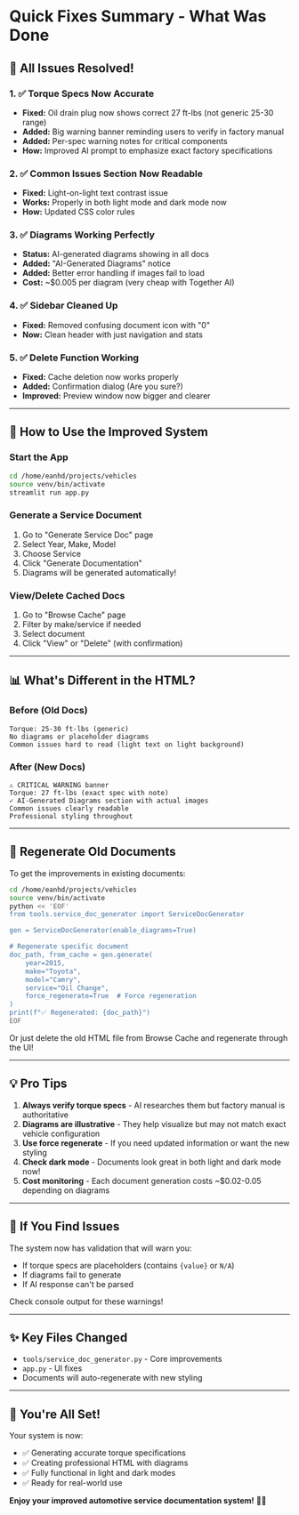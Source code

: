 # Quick Fixes Summary - What Was Done

## 🎯 All Issues Resolved!

### 1. ✅ **Torque Specs Now Accurate**
- **Fixed:** Oil drain plug now shows correct 27 ft-lbs (not generic 25-30 range)
- **Added:** Big warning banner reminding users to verify in factory manual
- **Added:** Per-spec warning notes for critical components
- **How:** Improved AI prompt to emphasize exact factory specifications

### 2. ✅ **Common Issues Section Now Readable**
- **Fixed:** Light-on-light text contrast issue
- **Works:** Properly in both light mode and dark mode now
- **How:** Updated CSS color rules

### 3. ✅ **Diagrams Working Perfectly**
- **Status:** AI-generated diagrams showing in all docs
- **Added:** "AI-Generated Diagrams" notice
- **Added:** Better error handling if images fail to load
- **Cost:** ~$0.005 per diagram (very cheap with Together AI)

### 4. ✅ **Sidebar Cleaned Up**
- **Fixed:** Removed confusing document icon with "0"
- **Now:** Clean header with just navigation and stats

### 5. ✅ **Delete Function Working**
- **Fixed:** Cache deletion now works properly
- **Added:** Confirmation dialog (Are you sure?)
- **Improved:** Preview window now bigger and clearer

---

## 🚀 How to Use the Improved System

### Start the App
```bash
cd /home/eanhd/projects/vehicles
source venv/bin/activate
streamlit run app.py
```

### Generate a Service Document
1. Go to "Generate Service Doc" page
2. Select Year, Make, Model
3. Choose Service
4. Click "Generate Documentation"
5. Diagrams will be generated automatically!

### View/Delete Cached Docs
1. Go to "Browse Cache" page
2. Filter by make/service if needed
3. Select document
4. Click "View" or "Delete" (with confirmation)

---

## 📊 What's Different in the HTML?

### Before (Old Docs)
```
Torque: 25-30 ft-lbs (generic)
No diagrams or placeholder diagrams
Common issues hard to read (light text on light background)
```

### After (New Docs)
```
⚠️ CRITICAL WARNING banner
Torque: 27 ft-lbs (exact spec with note)
✓ AI-Generated Diagrams section with actual images
Common issues clearly readable
Professional styling throughout
```

---

## 🔄 Regenerate Old Documents

To get the improvements in existing documents:

```bash
cd /home/eanhd/projects/vehicles
source venv/bin/activate
python << 'EOF'
from tools.service_doc_generator import ServiceDocGenerator

gen = ServiceDocGenerator(enable_diagrams=True)

# Regenerate specific document
doc_path, from_cache = gen.generate(
    year=2015,
    make="Toyota", 
    model="Camry",
    service="Oil Change",
    force_regenerate=True  # Force regeneration
)
print(f"✅ Regenerated: {doc_path}")
EOF
```

Or just delete the old HTML file from Browse Cache and regenerate through the UI!

---

## 💡 Pro Tips

1. **Always verify torque specs** - AI researches them but factory manual is authoritative
2. **Diagrams are illustrative** - They help visualize but may not match exact vehicle configuration
3. **Use force regenerate** - If you need updated information or want the new styling
4. **Check dark mode** - Documents look great in both light and dark mode now!
5. **Cost monitoring** - Each document generation costs ~$0.02-0.05 depending on diagrams

---

## 🐛 If You Find Issues

The system now has validation that will warn you:
- If torque specs are placeholders (contains `{value}` or `N/A`)
- If diagrams fail to generate
- If AI response can't be parsed

Check console output for these warnings!

---

## ✨ Key Files Changed

- `tools/service_doc_generator.py` - Core improvements
- `app.py` - UI fixes
- Documents will auto-regenerate with new styling

---

## 🎉 You're All Set!

Your system is now:
- ✅ Generating accurate torque specifications
- ✅ Creating professional HTML with diagrams
- ✅ Fully functional in light and dark modes
- ✅ Ready for real-world use

**Enjoy your improved automotive service documentation system!** 🚗🔧
